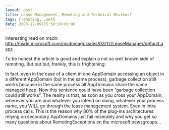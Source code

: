 ```yaml
---
layout: post
title: Lease Management, Remoting and Technical Reviews?
tags: [remoting, .net]
date: 2003-12-09T15:50:10+00:00
---
```


Interesting read on msdn: http://msdn.microsoft.com/msdnmag/issues/03/12/LeaseManager/default.aspx

To be honest the article is good and explain a not so well known side of remoting. But but but, frankly, this is frightening:

In fact, even in the case of a client in one AppDomain accessing an object in a different AppDomain (but in the same process), garbage collection still works because in the same process all AppDomains share the same managed heap.
Now this sentence could have been “garbage collection could still works”. The reality is that, as soon as you cross your AppDomain, wherever you are and whatever you intend on doing, whatever your process name, you WILL go through the lease management system. Even in intra process calls. This is the reason why 80% of the plug-ins architectures relying on secondary AppDomains just fail miserably and why you get so many questions about RemotingExceptions on the microsoft newsgroups…

